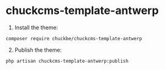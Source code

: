 # chuckcms-template-antwerp

1. Install the theme:

``` composer require chuckbe/chuckcms-template-antwerp ```

2. Publish the theme:

``` php artisan chuckcms-template-antwerp:publish ```
